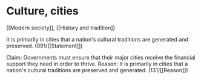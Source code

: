 # Culture, cities

[[Modern society]], [[History and tradition]]

It is primarily in cities that a nation's cultural traditions are generated and preserved. (091/[[Statement]])

Claim: Governments must ensure that their major cities receive the financial support they need in order to thrive.
Reason: It is primarily in cities that a nation's cultural traditions are preserved and generated.
(131/[[Reason]])